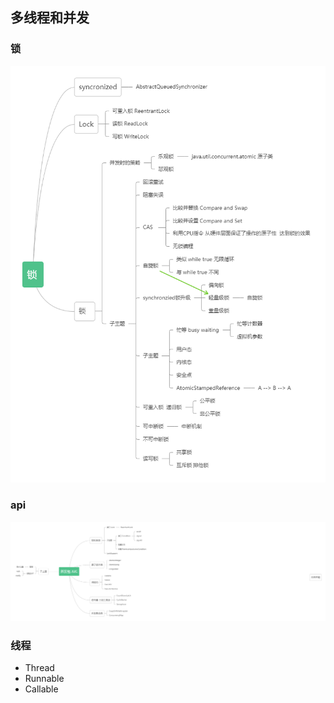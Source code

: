 ## 多线程和并发

### 锁
<img src="images/lock.png">

### api
<img src="images/juc.png">

### 线程

- Thread
- Runnable
- Callable